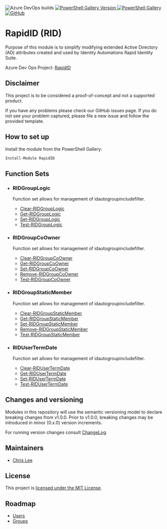 ![Azure DevOps builds](https://img.shields.io/azure-devops/build/chrislee1107/f9bd49a9-1752-4ff3-b843-1f84a120111c/1?label=Azure%20Pipelines&style=plastic)    [![PowerShell Gallery Version](https://img.shields.io/powershellgallery/v/RapidID?color=blue&label=PowerShell%20Gallery&logo=RapidID&style=plastic) ](https://www.powershellgallery.com/packages/RapidID)  [![PowerShell Gallery](https://img.shields.io/powershellgallery/dt/rapidid?color=Green&label=Downloads&logo=RapidID&style=plastic)](https://www.powershellgallery.com/packages/RapidID)    [![GitHub](https://img.shields.io/github/license/clee1107/rapidid?label=License&logo=RapidID&style=plastic)](https://github.com/clee1107/RapidID)

# RapidID (RID)

Purpose of this module is to simplify modifying extended Active Directory (AD) attributes created and used by Identity Automations Rapid Identity Suite.

Azure Dev Ops Project: [RapidID](https://dev.azure.com/chrislee1107/RapidID)

## Disclaimer
This project is to be considered a proof-of-concept and not a supported product.

If you have any problems please check our GitHub issues page. If you do not see your problem captured, please file a new issue and follow the provided template.

## How to set up
Install the module from the PowerShell Gallery:

```powershell
Install-Module RapidID
```

## Function Sets
- ### RIDGroupLogic
    Function set allows for management of idautogroupincludefilter.
    - [Clear-RIDGroupLogic](docs/Clear-RIDGroupLogic.md)
    - [Get-RIDGroupLogic](docs/Get-RIDGroupLogic.md)
    - [Set-RIDGroupLogic](docs/Set-RIDGroupLogic.md)
    - [Test-RIDGroupLogic](docs/Test-RIDGroupLogic.md)

- ### RIDGroupCoOwner
    Function set allows for management of idautogroupincludefilter.
    - [Clear-RIDGroupCoOwner](docs/Clear-RIDGroupCoOwner.md)
    - [Get-RIDGroupCoOwner](docs/Get-RIDGroupCoOwner.md)
    - [Set-RIDGroupCoOwner](docs/Set-RIDGroupCoOwner.md)
    - [Remove-RIDGroupCoOwner](docs/Remove-RIDGroupCoOwner.md)
    - [Test-RIDGroupCoOwner](docs/Test-RIDGroupCoOwner.md)

- ### RIDGroupStaticMember
    Function set allows for management of idautogroupincludefilter.
    - [Clear-RIDGroupStaticMember](docs/Clear-RIDGroupStaticMember.md)
    - [Get-RIDGroupStaticMember](docs/Get-RIDGroupStaticMember.md)
    - [Set-RIDGroupStaticMember](docs/Set-RIDGroupStaticMember.md)
    - [Remove-RIDGroupStaticMember](docs/Remove-RIDGroupStaticMember.md)
    - [Test-RIDGroupStaticMember](docs/Test-RIDGroupStaticMember.md)

- ### RIDUserTermDate
    Function set allows for management of idautogroupincludefilter.
    - [Clear-RIDUserTermDate](docs/Clear-RIDUserTermDate.md)
    - [Get-RIDUserTermDate](docs/Get-RIDUserTermDate.md)
    - [Set-RIDUserTermDate](docs/Set-RIDUserTermDate.md)
    - [Test-RIDUserTermDate](docs/Test-RIDUserTermDate.md)

## Changes and versioning

Modules in this repository will use the semantic versioning model to declare breaking changes from v1.0.0. Prior to v1.0.0, breaking changes may be introduced in minor (0.x.0) version increments.

For running version changes consult [ChangeLog](docs/changelog.md).

## Maintainers

 - [Chris Lee](https://github.com/clee1107)

## License

This project is [licensed under the MIT License](LICENSE).

## Roadmap

- [Users](ROADMAPUsers.md)
- [Groups](ROADMAPGroups.md)